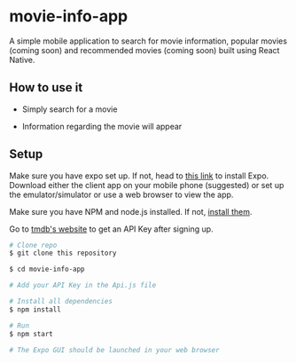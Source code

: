 # movie-info-app
A simple mobile application to search for movie information, popular movies (coming soon) and 
recommended movies (coming soon) built using React Native.

## How to use it

* Simply search for a movie

* Information regarding the movie will appear


## Setup

Make sure you have expo set up.
If not, head to [this link](https://docs.expo.io/versions/latest/introduction/installation.html)
to install Expo. Download either the client app on your mobile phone (suggested) or set up the emulator/simulator or use a web browser to view
the app.

Make sure you have NPM and node.js installed.
If not, [install them](https://nodejs.org/en/).

Go to [tmdb's website](https://developers.themoviedb.org/3/getting-started/introduction) to get an API Key after signing up.

```bash
# Clone repo
$ git clone this repository

$ cd movie-info-app

# Add your API Key in the Api.js file

# Install all dependencies
$ npm install

# Run
$ npm start

# The Expo GUI should be launched in your web browser
```